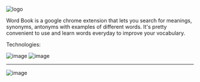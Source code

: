 

![logo](https://user-images.githubusercontent.com/58108474/135974918-b9c14c81-5b99-479c-9a79-ce137fdb5226.png)

Word Book is a google chrome extension that lets you search for meanings, synonyms, antonyms with examples of different words. It's pretty convenient to use and learn words everyday to improve your vocabulary.

Technologies:

![image](https://user-images.githubusercontent.com/58108474/135975492-220809c6-f5af-49fc-991a-403963b018dc.png)   ![image](https://user-images.githubusercontent.com/58108474/135975844-ea77d62d-5d0b-45c3-bf71-947ad2d9bce0.png)

___________________________________________________________________________________________________________________________________________________________________________________

![image](https://user-images.githubusercontent.com/58108474/135978525-8a40483f-2c9e-4ffc-bb93-22ff73d3af46.png)
